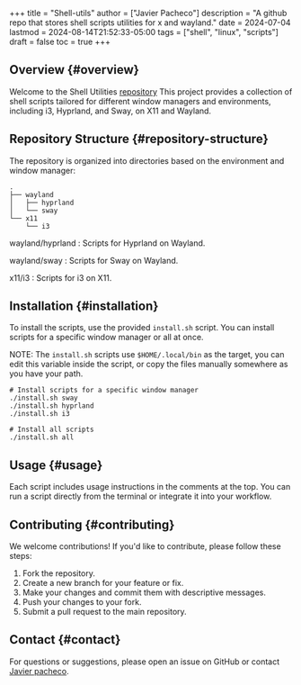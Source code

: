 +++
title = "Shell-utils"
author = ["Javier Pacheco"]
description = "A github repo that stores shell scripts utilities for x and wayland."
date = 2024-07-04
lastmod = 2024-08-14T21:52:33-05:00
tags = ["shell", "linux", "scripts"]
draft = false
toc = true
+++

## Overview {#overview}

Welcome to the Shell Utilities [repository](https://github.com/jpachecoxyz/shell-utils) This project provides a collection of shell scripts tailored for different window managers and environments, including i3, Hyprland, and Sway, on X11 and Wayland.


## Repository Structure {#repository-structure}

The repository is organized into directories based on the environment and window manager:

```shell
.
├── wayland
│   ├── hyprland
│   └── sway
└── x11
    └── i3
```

wayland/hyprland
: Scripts for Hyprland on Wayland.

wayland/sway
: Scripts for Sway on Wayland.

x11/i3
: Scripts for i3 on X11.


## Installation {#installation}

To install the scripts, use the provided `install.sh` script. You can install scripts for a specific window manager or all at once.

NOTE: The `install.sh` scripts use `$HOME/.local/bin` as the target, you can edit this variable inside the script, or copy the files manually somewhere as you have your path.

```shell
# Install scripts for a specific window manager
./install.sh sway
./install.sh hyprland
./install.sh i3

# Install all scripts
./install.sh all
```


## Usage {#usage}

Each script includes usage instructions in the comments at the top. You can run a script directly from the terminal or integrate it into your workflow.


## Contributing {#contributing}

We welcome contributions! If you'd like to contribute, please follow these steps:

1.  Fork the repository.
2.  Create a new branch for your feature or fix.
3.  Make your changes and commit them with descriptive messages.
4.  Push your changes to your fork.
5.  Submit a pull request to the main repository.


## Contact {#contact}

For questions or suggestions, please open an issue on GitHub or contact [Javier pacheco](mailto:javier@jpacheco.xyz).
